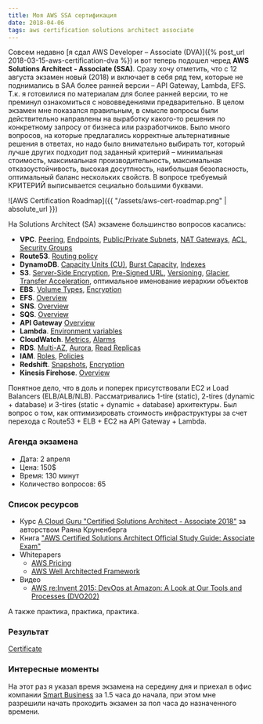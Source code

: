 ```yaml
---
title: Моя AWS SSA сертификация
date: 2018-04-06
tags: aws certification solutions architect associate
---
```


Совсем недавно [я сдал AWS Developer – Associate (DVA)]({% post_url 2018-03-15-aws-certification-dva %}) и вот теперь подошел черед **AWS Solutions Architect - Associate (SSA)**. Сразу хочу отметить, что c 12 августа экзамен новый (2018) и включает в себя ряд тем, которые не поднимались в SAA более ранней версии – API Gateway, Lambda, EFS. Т.к. я готовилися по материалам для более ранней версии, то не преминул ознакомиться с нововведениями предварительно. В целом экзамен мне показался правильным, в смысле вопросы были действительно направлены на выработку какого-то решения по конкретному запросу от бизнеса или разработчиков. Было много вопросов, на которые предлагались корректные альтернативные решения в ответах, но надо было внимательно выбирать тот, который лучше других подходит под заданный критерий – минимальная стоимость, максимальная производительность, максимальная отказоустойчивость, высокая досутпность, наибольшая безопасность, оптимальный баланс нескольких свойств. В вопросе требуемый КРИТЕРИЙ выписывается сециально большими буквами.

![AWS Certification Roadmap]({{ "/assets/aws-cert-roadmap.png" | absolute_url }})

На Solutions Architect (SA) экзамене большинство вопросов касались:

- **VPC**. [Peering](https://docs.aws.amazon.com/AmazonVPC/latest/UserGuide/vpc-peering.html), [Endpoints](https://docs.aws.amazon.com/AmazonVPC/latest/UserGuide/vpc-endpoints.html), [Public/Private Subnets](https://docs.aws.amazon.com/AmazonVPC/latest/UserGuide/VPC_Scenario2.html), [NAT Gateways](https://docs.aws.amazon.com/AmazonVPC/latest/UserGuide/vpc-nat-gateway.html), [ACL](https://docs.aws.amazon.com/AmazonVPC/latest/UserGuide/VPC_ACLs.html), [Security Groups](https://docs.aws.amazon.com/AmazonVPC/latest/UserGuide/VPC_SecurityGroups.html)
- **Route53**. [Routing policy](https://docs.aws.amazon.com/Route53/latest/DeveloperGuide/routing-policy.html)
- **DynamoDB**. [Capacity Units (CU)](https://docs.aws.amazon.com/amazondynamodb/latest/developerguide/HowItWorks.ProvisionedThroughput.html), [Burst Capacity](https://docs.aws.amazon.com/amazondynamodb/latest/developerguide/GuidelinesForTables.html#GuidelinesForTables.Bursting), [Indexes](https://docs.aws.amazon.com/amazondynamodb/latest/developerguide/SecondaryIndexes.html)
- **S3**. [Server-Side Encryption](https://docs.aws.amazon.com/AmazonS3/latest/dev/serv-side-encryption.html), [Pre-Signed URL](https://docs.aws.amazon.com/AmazonS3/latest/dev/PresignedUrlUploadObject.html), [Versioning](https://docs.aws.amazon.com/AmazonS3/latest/dev/Versioning.html), [Glacier](https://docs.aws.amazon.com/amazonglacier/latest/dev/introduction.html), [Transfer Acceleration](https://docs.aws.amazon.com/AmazonS3/latest/dev/transfer-acceleration.html), оптимальное именование иерархии объектов
- **EBS**. [Volume Types](https://docs.aws.amazon.com/AWSEC2/latest/UserGuide/EBSVolumeTypes.html), [Encryption](https://docs.aws.amazon.com/AWSEC2/latest/UserGuide/EBSEncryption.html)
- **EFS**. [Overview](https://docs.aws.amazon.com/efs/latest/ug/whatisefs.html)
- **SNS**. [Overview](https://docs.aws.amazon.com/sns/latest/dg/welcome.html)
- **SQS**. [Overview](https://docs.aws.amazon.com/AWSSimpleQueueService/latest/SQSDeveloperGuide/welcome.html)
- **API Gateway** [Overview](https://docs.aws.amazon.com/apigateway/latest/developerguide/welcome.html)
- **Lambda**. [Environment variables](https://docs.aws.amazon.com/lambda/latest/dg/env_variables.html)
- **CloudWatch**. [Metrics](https://docs.aws.amazon.com/AmazonCloudWatch/latest/monitoring/cloudwatch_concepts.html?shortFooter=true#Metric), [Alarms](https://docs.aws.amazon.com/AmazonCloudWatch/latest/monitoring/cloudwatch_concepts.html?shortFooter=true#CloudWatchAlarms)
- **RDS**. [Multi-AZ](https://docs.aws.amazon.com/AmazonRDS/latest/UserGuide/Concepts.MultiAZ.html), [Aurora](https://docs.aws.amazon.com/AmazonRDS/latest/UserGuide/CHAP_Aurora.html?shortFooter=true), [Read Replicas](https://docs.aws.amazon.com/AmazonRDS/latest/UserGuide/USER_ReadRepl.html)
- **IAM**. [Roles](https://docs.aws.amazon.com/IAM/latest/UserGuide/id_roles.html), [Policies](https://docs.aws.amazon.com/IAM/latest/UserGuide/access_policies.html?shortFooter=true)
- **Redshift**. [Snapshots](https://docs.aws.amazon.com/redshift/latest/mgmt/working-with-snapshots.html), [Encryption](https://docs.aws.amazon.com/redshift/latest/mgmt/working-with-db-encryption.html)
- **Kinesis Firehose**. [Overview](https://docs.aws.amazon.com/firehose/latest/dev/what-is-this-service.html)

Понятное дело, что в доль и поперек присутствовали EC2 и Load Balancers (ELB/ALB/NLB). Рассматривались 1-tire (static), 2-tires (dynamic + database) и 3-tires (static + dynamic + database) архитектуры. Был вопрос о том, как оптимизировать стоимость инфраструктуры за счет перехода с Route53 + ELB + EC2 на API Gateway + Lambda.

### Агенда экзамена

- Дата: 2 апреля
- Цена: 150$
- Время: 130 минут
- Количество вопросов: 65

### Cписок ресурсов
 
 - Курс [A Cloud Guru "Certified Solutions Architect - Associate 2018"](https://acloud.guru/learn/aws-certified-solutions-architect-associate) за авторством Раяна Круненберга
 - Книга ["AWS Certified Solutions Architect Official Study Guide: Associate Exam"](https://www.goodreads.com/book/show/32611599-aws-certified-solutions-architect-official-study-guide)
 - Whitepapers
   - [AWS Pricing](http://d0.awsstatic.com/whitepapers/aws_pricing_overview.pdf)
   - [AWS Well Architected Framework](https://d1.awsstatic.com/whitepapers/architecture/AWS_Well-Architected_Framework.pdf)
 - Видео
   - [AWS re:Invent 2015: DevOps at Amazon: A Look at Our Tools and Processes (DVO202)](https://www.youtube.com/watch?v=esEFaY0FDKc)
  
А также практика, практика, практика.

### Результат

[Certificate](https://www.certmetrics.com/amazon/public/badge.aspx?i=1&t=c&d=2018-04-02&ci=AWS00435488)

### Интересные моменты

На этот раз я указал время экзамена на середину дня и приехал в офис компании [Smart Business](https://www.google.com.ua/maps/place/SMART+business/@50.4449035,30.4509081,21z/data=!4m5!3m4!1s0x40d4cdb68dfea8d3:0x8d42eb286c790b6b!8m2!3d50.4441317!4d30.4528705) за 1.5 часа до начала, при этом мне разрешили начать проходить экзамен за пол часа до назначенного времени.

